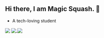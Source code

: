 ## Hi there, I am Magic Squash. 👋
- A tech-loving student 

<!--
**stuPETER12138/stuPETER12138** is a ✨ _special_ ✨ repository because its `README.md` (this file) appears on your GitHub profile.

Here are some ideas to get you started:

- 🔭 I’m currently working on ...
- 🌱 I’m currently learning ...
- 👯 I’m looking to collaborate on ...
- 🤔 I’m looking for help with ...
- 💬 Ask me about ...
- 📫 How to reach me: ...
- 😄 Pronouns: ...
- ⚡ Fun fact: ...
-->

<a>
  <img align="center" src="https://github-readme-stats.vercel.app/api?username=stuPETER12138&show_icons=true&theme=buefy" />
</a>
<a href="https://github.com/stuPETER12138/stuPETER12138.github.io.git">
  <img align="center" src="https://github-readme-stats.vercel.app/api/pin/?username=stuPETER12138&repo=stuPETER12138.github.io" />
</a>
<a>
  <img align="center" src="https://github-readme-stats.vercel.app/api/top-langs/?username=stuPETER12138" />
</a>
